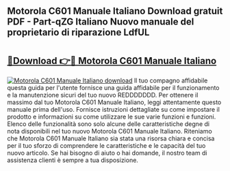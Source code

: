 ## Motorola C601 Manuale Italiano Download gratuit PDF - Part-qZG Italiano Nuovo manuale del proprietario di riparazione LdfUL

# <h2><a href="http://dfdzmb.blite.top/?on=Motorola+C601+Manuale+Italiano">🔗Download 👉🔴 Motorola C601 Manuale Italiano</a></h2>

[![Motorola C601 Manuale Italiano download](https://i.imgur.com/lujVjoI.png)](http://dfdzmb.blite.top/?on=Motorola+C601+Manuale+Italiano)
Il tuo compagno affidabile questa guida per l'utente fornisce una guida affidabile per il funzionamento e la manutenzione sicuri del tuo nuovo REDDDDDDD. Per ottenere il massimo dal tuo Motorola C601 Manuale Italiano, leggi attentamente questo manuale prima dell'uso. Fornisce istruzioni dettagliate su come impostare il prodotto e informazioni su come utilizzare le sue varie funzioni e funzioni. Elenco delle funzionalità sono solo alcune delle caratteristiche degne di nota disponibili nel tuo nuovo Motorola C601 Manuale Italiano. Riteniamo che Motorola C601 Manuale Italiano sia stata una risorsa chiara e concisa per il tuo sforzo di comprendere le caratteristiche e le capacità del tuo nuovo articolo. Se hai bisogno di aiuto o hai domande, il nostro team di assistenza clienti è sempre a tua disposizione.
